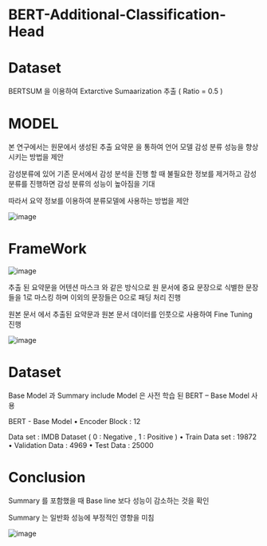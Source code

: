 # BERT-Additional-Classification-Head


# Dataset 

BERTSUM 을 이용하여 Extarctive Sumaarization 추출 ( Ratio = 0.5 ) 


# MODEL  


본 연구에서는 원문에서 생성된 추출 요약문 을 통하여 언어 모델 감성 분류 성능을 향상시키는 방법을 제안

감성분류에 있어 기존 문서에서 감성 분석을 진행 할 때 불필요한 정보를 제거하고 감성 분류를 진행하면 감성
분류의 성능이 높아짐을 기대


따라서 요약 정보를 이용하여 분류모델에 사용하는 방법을 제안

![image](https://user-images.githubusercontent.com/76906638/168416938-92cd54f1-7594-490b-a20b-1c524b3c04cd.png)


# FrameWork 

![image](https://user-images.githubusercontent.com/76906638/168416948-6dfc3b78-d287-4be0-83b1-f5ddb58ef0aa.png)

추출 된 요약문을 어텐션 마스크 와 같은 방식으로 원 문서에 중요 문장으로 식별한 문장 들을 1로 마스킹 하며
이외의 문장들은 0으로 패딩 처리 진행

원본 문서 에서 추출된 요약문과 원본 문서 데이터를 인풋으로 사용하여 Fine Tuning 진행

![image](https://user-images.githubusercontent.com/76906638/168416963-b3fb54b6-3809-4f4b-b752-899f91cdc97f.png)



#  Dataset 

Base Model 과 Summary include Model 은 사전 학습 된 BERT – Base Model 사용

BERT - Base Model
 • Encoder Block : 12


Data set : IMDB Dataset ( 0 : Negative , 1 : Positive )
 • Train Data set : 19872
 • Validation Data : 4969
 • Test Data : 25000


# Conclusion 

Summary 를 포함했을 때 Base line 보다 성능이 감소하는 것을 확인

Summary 는 일반화 성능에 부정적인 영향을 미침



![image](https://user-images.githubusercontent.com/76906638/168417010-1ac4dbb2-f6fd-43b1-9b8e-9bbea8178639.png)

